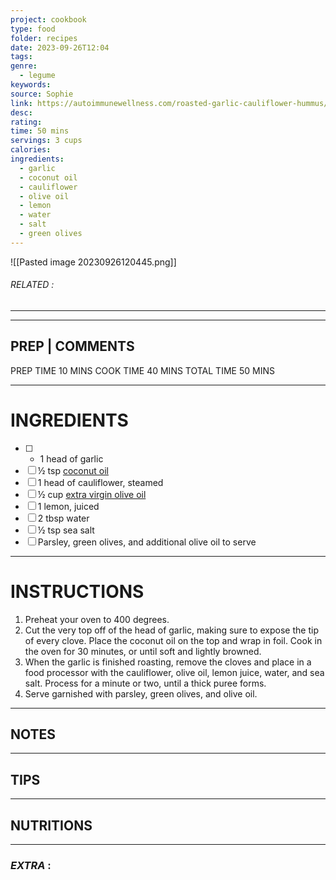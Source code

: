```yaml
---
project: cookbook
type: food
folder: recipes
date: 2023-09-26T12:04
tags: 
genre:
  - legume
keywords: 
source: Sophie
link: https://autoimmunewellness.com/roasted-garlic-cauliflower-hummus/
desc: 
rating: 
time: 50 mins
servings: 3 cups
calories: 
ingredients:
  - garlic
  - coconut oil
  - cauliflower
  - olive oil
  - lemon
  - water
  - salt
  - green olives
---
```


![[Pasted image 20230926120445.png]]
###### *RELATED* : 
---


---
## PREP | COMMENTS

PREP TIME 10 MINS
COOK TIME 40 MINS
TOTAL TIME 50 MINS

---
# INGREDIENTS

- [ ] - 1 head of garlic
- [ ] ½ tsp [coconut oil](https://www.amazon.com/gp/product/B000GAT6NG/ref=as_li_ss_tl?ie=UTF8&camp=1789&creative=390957&creativeASIN=B000GAT6NG&linkCode=as2&tag=autoipaleo-20)
- [ ] 1 head of cauliflower, steamed
- [ ] ½ cup [extra virgin olive oil](https://www.amazon.com/gp/product/B004ULUVU4/ref=as_li_tl?ie=UTF8&camp=1789&creative=390957&creativeASIN=B004ULUVU4&linkCode=as2&tag=autoipaleo-20)
- [ ] 1 lemon, juiced
- [ ] 2 tbsp water
- [ ] ½ tsp sea salt
- [ ] Parsley, green olives, and additional olive oil to serve

---
# INSTRUCTIONS

1. Preheat your oven to 400 degrees.
2. Cut the very top off of the head of garlic, making sure to expose the tip of every clove. Place the coconut oil on the top and wrap in foil. Cook in the oven for 30 minutes, or until soft and lightly browned.
3. When the garlic is finished roasting, remove the cloves and place in a food processor with the cauliflower, olive oil, lemon juice, water, and sea salt. Process for a minute or two, until a thick puree forms.
4. Serve garnished with parsley, green olives, and olive oil.

---
## NOTES



---
## TIPS



---
## NUTRITIONS



---
### *EXTRA* :



